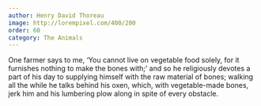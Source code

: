 ```yaml
---
author: Henry David Thoreau
image: http://lorempixel.com/400/200
order: 60
category: The Animals
---
```


One farmer says to me, ‘You cannot live on vegetable food solely, for it furnishes nothing to make the bones with;’ and so he religiously devotes a part of his day to supplying himself with the raw material of bones; walking all the while he talks behind his oxen, which, with vegetable-made bones, jerk him and his lumbering plow along in spite of every obstacle.
